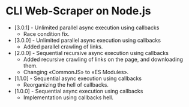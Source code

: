 # CLI Web-Scraper on Node.js

* [3.0.1] - Unlimited parallel async execution using callbacks  
    * Race condition fix.
* [3.0.0] - Unlimited parallel async execution using callbacks  
    * Added parallel crawling of links.  
* [2.0.0] - Sequential recursive async execution using callbacks  
    * Added recursive crawling of links on the page, and downloading them.
    * Changing «CommonJS» to «ES Modules».
* [1.1.0] - Sequential async execution using callbacks
    * Reorganizing the hell of callbacks.
* [1.0.0] - Sequential async execution using callbacks  
    * Implementation using callbacks hell.